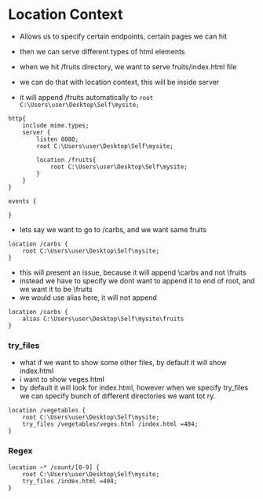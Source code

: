 # Location Context
- Allows us to specify certain endpoints, certain pages we can hit
- then we can serve different types of html elements

- when we hit /fruits directory, we want to serve fruits/index.html file
- we can do that with location context, this will be inside server

- it will append /fruits automatically to ```root C:\Users\user\Desktop\Self\mysite;```
```
http{
    include mime.types;
    server {
        listen 8080;
        root C:\Users\user\Desktop\Self\mysite;

        location /fruits{
            root C:\Users\user\Desktop\Self\mysite;
        }
    }
}

events {

}
```

- lets say we want to go to /carbs, and we want same fruits
```
location /carbs {
    root C:\Users\user\Desktop\Self\mysite;
}
```
- this will present an issue, because it will append \carbs and not \fruits
- instead we have to specify we dont want to append it to end of root, and we want it to be \fruits
- we would use alias here, it will not append

```
location /carbs {
    alias C:\Users\user\Desktop\Self\mysite\fruits
}
```


### try_files
- what if we want to show some other files, by default it will show index.html
- i want to show veges.html
- by default it will look for index.html, however when we specify try_files we can specify bunch of different directories we want tot ry.
```
location /vegetables {
    root C:\Users\user\Desktop\Self\mysite;
    try_files /vegetables/veges.html /index.html =404;
}
```

### Regex
```
location ~* /count/[0-9] {
    root C:\Users\user\Desktop\Self\mysite;
    try_files /index.html =404;
}
```